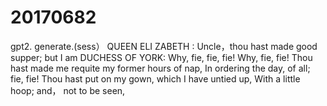 # 20170682
gpt2. generate.(sess）
QUEEN ELI ZABETH :
Uncle，thou hast made good supper; but I am
DUCHESS OF YORK:
Why, fie, fie, fie! Why, fie, fie!
Thou hast made me requite my former hours of nap,
In ordering the day, of all; fie, fie!
Thou hast put on my gown, which I have untied up,
With a little hoop; and， not to be seen,
